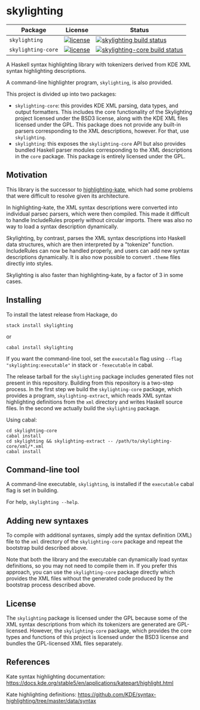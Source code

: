 skylighting
===========

| Package | License | Status |
|-|-|-|
| `skylighting` | [![license](https://img.shields.io/badge/license-GPLv2+-brightgreen.svg)](https://www.gnu.org/licenses/gpl.html) | [![skylighting build status](https://img.shields.io/travis/jgm/skylighting.svg)](https://travis-ci.org/jgm/skylighting) |
| `skylighting-core` | [![license](https://img.shields.io/badge/license-BSD3-brightgreen.svg)](https://opensource.org/licenses/BSD-3-Clause) | [![skylighting-core build status](https://img.shields.io/travis/jgm/skylighting-core.svg)](https://travis-ci.org/jgm/skylighting-core) |

A Haskell syntax highlighting library with tokenizers derived
from KDE XML syntax highlighting descriptions.

A command-line highlighter program, `skylighting`, is also provided.

This project is divided up into two packages:

 * `skylighting-core`: this provides KDE XML parsing, data types,
   and output formatters. This includes the core functionality of the
   Skylighting project licensed under the BSD3 license, along with the
   KDE XML files licensed under the GPL. This package does not provide
   any built-in parsers corresponding to the XML descriptions, however.
   For that, use `skylighting`.
 * `skylighting`: this exposes the `skylighting-core` API but also
   provides bundled Haskell parser modules corresponding to the XML
   descriptions in the `core` package. This package is entirely licensed
   under the GPL.

Motivation
----------

This library is the successor to [highlighting-kate], which had
some problems that were difficult to resolve given its
architecture.

In highlighting-kate, the XML syntax descriptions were converted
into individual parsec parsers, which were then compiled.  This
made it difficult to handle IncludeRules properly without
circular imports.  There was also no way to load a syntax
description dynamically.

Skylighting, by contrast, parses the XML syntax descriptions
into Haskell data structures, which are then interpreted by
a "tokenize" function.  IncludeRules can now be handled
properly, and users can add new syntax descriptions
dynamically.  It is also now possible to convert `.theme` files
directly into styles.

Skylighting is also faster than highlighting-kate, by a
factor of 3 in some cases.

Installing
----------

To install the latest release from Hackage, do

    stack install skylighting
or

    cabal install skylighting

If you want the command-line tool, set the `executable` flag
using `--flag "skylighting:executable"` in stack or
`-fexecutable` in cabal.

The release tarball for the `skylighting` package includes generated
files not present in this repository. Building from this repository is
a two-step process. In the first step we build the `skylighting-core`
package, which provides a program, `skylighting-extract`, which reads
XML syntax highlighting definitions from the `xml` directory and writes
Haskell source files. In the second we actually build the `skylighting`
package.

Using cabal:

    cd skylighting-core
    cabal install
    cd skylighting && skylighting-extract -- /path/to/skylighting-core/xml/*.xml
    cabal install

Command-line tool
-----------------

A command-line executable, `skylighting`, is installed if
the `executable` cabal flag is set in building.

For help, `skylighting --help`.

Adding new syntaxes
-------------------

To compile with additional syntaxes, simply add the syntax definition
(XML) file to the `xml` directory of the `skylighting-core` package and
repeat the bootstrap build described above.

Note that both the library and the executable can dynamically load
syntax definitions, so you may not need to compile them in. If you
prefer this approach, you can use the `skylighting-core` package
directly which provides the XML files without the generated code
produced by the bootstrap process described above.

License
-------

The `skylighting` package is licensed under the GPL because some of the
XML syntax descriptions from which its tokenizers are generated are
GPL-licensed. However, the `skylighting-core` package, which provides
the core types and functions of this project is licensed under the BSD3
license and bundles the GPL-licensed XML files separately.

References
----------

Kate syntax highlighting documentation:
<https://docs.kde.org/stable5/en/applications/katepart/highlight.html>

Kate highlighting definitions:
<https://github.com/KDE/syntax-highlighting/tree/master/data/syntax>

[highlighting-kate]: https://github.com/jgm/highlighting-kate
